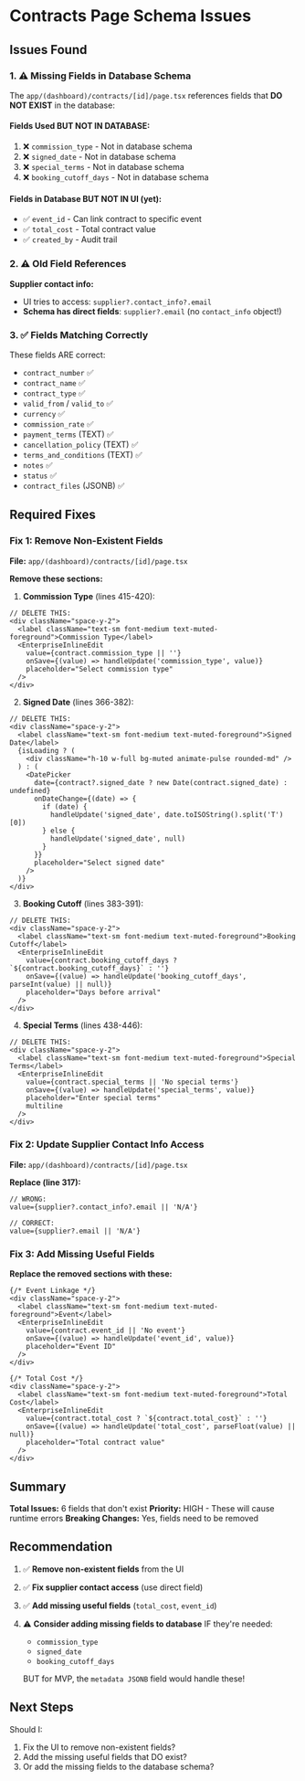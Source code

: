 # Contracts Page Schema Issues

## Issues Found

### 1. ⚠️ Missing Fields in Database Schema

The `app/(dashboard)/contracts/[id]/page.tsx` references fields that **DO NOT EXIST** in the database:

#### Fields Used BUT NOT IN DATABASE:
1. ❌ `commission_type` - Not in database schema
2. ❌ `signed_date` - Not in database schema  
3. ❌ `special_terms` - Not in database schema
4. ❌ `booking_cutoff_days` - Not in database schema

#### Fields in Database BUT NOT IN UI (yet):
- ✅ `event_id` - Can link contract to specific event
- ✅ `total_cost` - Total contract value
- ✅ `created_by` - Audit trail

### 2. ⚠️ Old Field References

**Supplier contact info:**
- UI tries to access: `supplier?.contact_info?.email`
- **Schema has direct fields**: `supplier?.email` (no `contact_info` object!)

### 3. ✅ Fields Matching Correctly

These fields ARE correct:
- `contract_number` ✅
- `contract_name` ✅
- `contract_type` ✅
- `valid_from` / `valid_to` ✅
- `currency` ✅
- `commission_rate` ✅
- `payment_terms` (TEXT) ✅
- `cancellation_policy` (TEXT) ✅
- `terms_and_conditions` (TEXT) ✅
- `notes` ✅
- `status` ✅
- `contract_files` (JSONB) ✅

## Required Fixes

### Fix 1: Remove Non-Existent Fields

**File:** `app/(dashboard)/contracts/[id]/page.tsx`

**Remove these sections:**

1. **Commission Type** (lines 415-420):
```tsx
// DELETE THIS:
<div className="space-y-2">
  <label className="text-sm font-medium text-muted-foreground">Commission Type</label>
  <EnterpriseInlineEdit
    value={contract.commission_type || ''}
    onSave={(value) => handleUpdate('commission_type', value)}
    placeholder="Select commission type"
  />
</div>
```

2. **Signed Date** (lines 366-382):
```tsx
// DELETE THIS:
<div className="space-y-2">
  <label className="text-sm font-medium text-muted-foreground">Signed Date</label>
  {isLoading ? (
    <div className="h-10 w-full bg-muted animate-pulse rounded-md" />
  ) : (
    <DatePicker
      date={contract?.signed_date ? new Date(contract.signed_date) : undefined}
      onDateChange={(date) => {
        if (date) {
          handleUpdate('signed_date', date.toISOString().split('T')[0])
        } else {
          handleUpdate('signed_date', null)
        }
      }}
      placeholder="Select signed date"
    />
  )}
</div>
```

3. **Booking Cutoff** (lines 383-391):
```tsx
// DELETE THIS:
<div className="space-y-2">
  <label className="text-sm font-medium text-muted-foreground">Booking Cutoff</label>
  <EnterpriseInlineEdit
    value={contract.booking_cutoff_days ? `${contract.booking_cutoff_days}` : ''}
    onSave={(value) => handleUpdate('booking_cutoff_days', parseInt(value) || null)}
    placeholder="Days before arrival"
  />
</div>
```

4. **Special Terms** (lines 438-446):
```tsx
// DELETE THIS:
<div className="space-y-2">
  <label className="text-sm font-medium text-muted-foreground">Special Terms</label>
  <EnterpriseInlineEdit
    value={contract.special_terms || 'No special terms'}
    onSave={(value) => handleUpdate('special_terms', value)}
    placeholder="Enter special terms"
    multiline
  />
</div>
```

### Fix 2: Update Supplier Contact Info Access

**File:** `app/(dashboard)/contracts/[id]/page.tsx`

**Replace (line 317):**
```tsx
// WRONG:
value={supplier?.contact_info?.email || 'N/A'}

// CORRECT:
value={supplier?.email || 'N/A'}
```

### Fix 3: Add Missing Useful Fields

**Replace the removed sections with these:**

```tsx
{/* Event Linkage */}
<div className="space-y-2">
  <label className="text-sm font-medium text-muted-foreground">Event</label>
  <EnterpriseInlineEdit
    value={contract.event_id || 'No event'}
    onSave={(value) => handleUpdate('event_id', value)}
    placeholder="Event ID"
  />
</div>

{/* Total Cost */}
<div className="space-y-2">
  <label className="text-sm font-medium text-muted-foreground">Total Cost</label>
  <EnterpriseInlineEdit
    value={contract.total_cost ? `${contract.total_cost}` : ''}
    onSave={(value) => handleUpdate('total_cost', parseFloat(value) || null)}
    placeholder="Total contract value"
  />
</div>
```

## Summary

**Total Issues:** 6 fields that don't exist
**Priority:** HIGH - These will cause runtime errors
**Breaking Changes:** Yes, fields need to be removed

## Recommendation

1. ✅ **Remove non-existent fields** from the UI
2. ✅ **Fix supplier contact access** (use direct field)
3. ✅ **Add missing useful fields** (`total_cost`, `event_id`)
4. ⚠️ **Consider adding missing fields to database** IF they're needed:
   - `commission_type` 
   - `signed_date`
   - `booking_cutoff_days`
   
   BUT for MVP, the `metadata JSONB` field would handle these!

## Next Steps

Should I:
1. Fix the UI to remove non-existent fields?
2. Add the missing useful fields that DO exist?
3. Or add the missing fields to the database schema?
